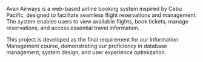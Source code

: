 Avan Airways is a web-based airline booking system inspired by Cebu Pacific, designed to facilitate seamless flight reservations and management. The system enables users to view available flights, book tickets, manage reservations, and access essential travel information.

This project is developed as the final requirement for our Information Management course, demonstrating our proficiency in database management, system design, and user experience optimization.
